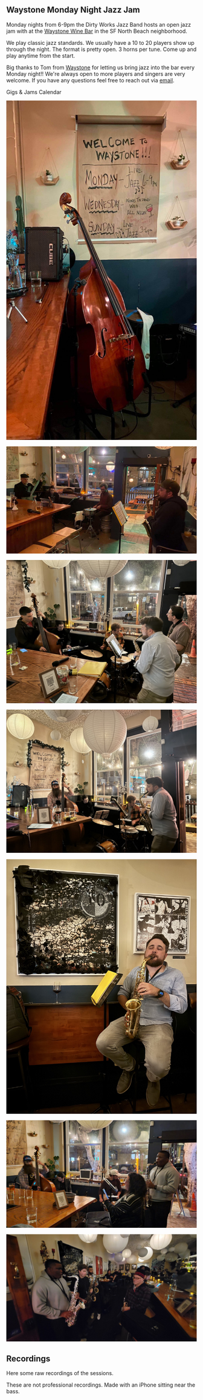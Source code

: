 <div class="container text-center">
  <h2>Waystone Monday Night Jazz Jam</h2>
</div>

Monday nights from 6-9pm the <router-link to="/dirty-works">Dirty Works Jazz Band</router-link> hosts an open jazz jam with at the <a href="https://waystonesf.com" target="waystone">Waystone Wine Bar</a> in the SF North Beach neighborhood.

We play classic jazz standards. We usually have a 10 to 20 players show up through the night. The format is pretty open. 3 horns per tune. Come up and play anytime from the start.

Big thanks to Tom from <a href="https://waystonesf.com" target="waystone">Waystone</a> for letting us bring jazz into the bar every Monday night!! We're always open to more players and singers are very welcome. If you have any questions feel free to reach out via <a href="mailto:kyle@kylefinley.net">email</a>.

<div class="container text-center">

  <p><router-link to="/music">Gigs & Jams Calendar</router-link></p>

![Waystone Jazz Jam - Bass & Sign](../../../../media/images/articles/Waystone-Jam-Bass-and-Sign.jpg)

![Waystone Jazz Jam - Nov 11, 2023](../../../../media/images/articles/Waystone-2023.11.20.jpg)

![Waystone Jazz Jam - Dec 18, 2023](../../../../media/images/articles/Waystone-2023.12.18-1.jpg)

![Waystone Jazz Jam - Dec 18, 2023](../../../../media/images/articles/Waystone-2023.12.18-2.jpg)

![Waystone Jazz Jam - Dec 18, 2023](../../../../media/images/articles/Waystone-2023.12.18-3.jpg)

![Waystone Jazz Jam - Jan 22, 2024](../../../../media/images/articles/Waystone-2024.01.22-1.jpg)

![Waystone Jazz Jam - Jan 22, 2024](../../../../media/images/articles/Waystone-2024.01.22-2.jpg)

</div>

<div class="container text-center">
  <h2>Recordings</h2>
  <p>Here some raw recordings of the sessions.</p>
  <p>These are not professional recordings. Made with an iPhone sitting near the bass.</p>

<media-player :tracks="this.$parent.waystone_tracks"></media-player>

</div>
